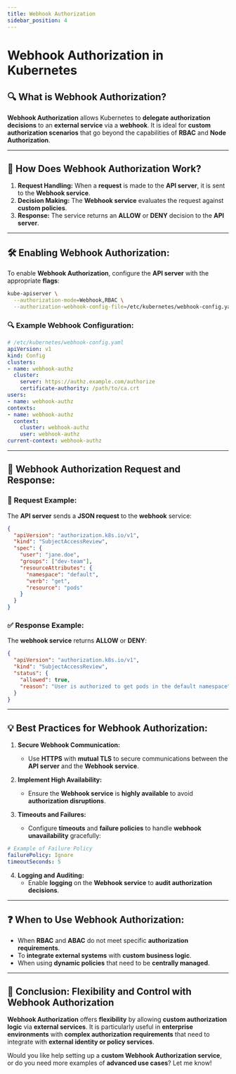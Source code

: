 ```yaml
---
title: Webhook Authorization
sidebar_position: 4
---
```


# Webhook Authorization in Kubernetes

## 🔍 What is Webhook Authorization?

**Webhook Authorization** allows Kubernetes to **delegate authorization decisions** to an **external service** via a **webhook**. It is ideal for **custom authorization scenarios** that go beyond the capabilities of **RBAC** and **Node Authorization**.

---

## 🚦 **How Does Webhook Authorization Work?**

1. **Request Handling:** When a **request** is made to the **API server**, it is sent to the **Webhook service**.
2. **Decision Making:** The **Webhook service** evaluates the request against **custom policies**.
3. **Response:** The service returns an **ALLOW** or **DENY** decision to the **API server**.

---

## 🛠️ **Enabling Webhook Authorization:**

To enable **Webhook Authorization**, configure the **API server** with the appropriate **flags**:

```bash
kube-apiserver \
  --authorization-mode=Webhook,RBAC \
  --authorization-webhook-config-file=/etc/kubernetes/webhook-config.yaml
```

### 🔍 **Example Webhook Configuration:**

```yaml
# /etc/kubernetes/webhook-config.yaml
apiVersion: v1
kind: Config
clusters:
- name: webhook-authz
  cluster:
    server: https://authz.example.com/authorize
    certificate-authority: /path/to/ca.crt
users:
- name: webhook-authz
contexts:
- name: webhook-authz
  context:
    cluster: webhook-authz
    user: webhook-authz
current-context: webhook-authz
```

---

## 📡 **Webhook Authorization Request and Response:**

### 🔗 **Request Example:**

The **API server** sends a **JSON request** to the **webhook** service:

```json
{
  "apiVersion": "authorization.k8s.io/v1",
  "kind": "SubjectAccessReview",
  "spec": {
    "user": "jane.doe",
    "groups": ["dev-team"],
    "resourceAttributes": {
      "namespace": "default",
      "verb": "get",
      "resource": "pods"
    }
  }
}
```

### ✅ **Response Example:**

The **webhook service** returns **ALLOW** or **DENY**:

```json
{
  "apiVersion": "authorization.k8s.io/v1",
  "kind": "SubjectAccessReview",
  "status": {
    "allowed": true,
    "reason": "User is authorized to get pods in the default namespace"
  }
}
```

---

## 💡 **Best Practices for Webhook Authorization:**

1. **Secure Webhook Communication:**
   - Use **HTTPS** with **mutual TLS** to secure communications between the **API server** and the **Webhook service**.

2. **Implement High Availability:**
   - Ensure the **Webhook service** is **highly available** to avoid **authorization disruptions**.

3. **Timeouts and Failures:**
   - Configure **timeouts** and **failure policies** to handle **webhook unavailability** gracefully:

```yaml
# Example of Failure Policy
failurePolicy: Ignore
timeoutSeconds: 5
```

4. **Logging and Auditing:**
   - Enable **logging** on the **Webhook service** to **audit authorization decisions**.

---

## ❓ **When to Use Webhook Authorization:**

- When **RBAC** and **ABAC** do not meet specific **authorization requirements**.
- To **integrate external systems** with **custom business logic**.
- When using **dynamic policies** that need to be **centrally managed**.

---

## 🔐 **Conclusion: Flexibility and Control with Webhook Authorization**

**Webhook Authorization** offers **flexibility** by allowing **custom authorization logic** via **external services**. It is particularly useful in **enterprise environments** with **complex authorization requirements** that need to integrate with **external identity or policy services**.

Would you like help setting up a **custom Webhook Authorization service**, or do you need more examples of **advanced use cases**? Let me know!

